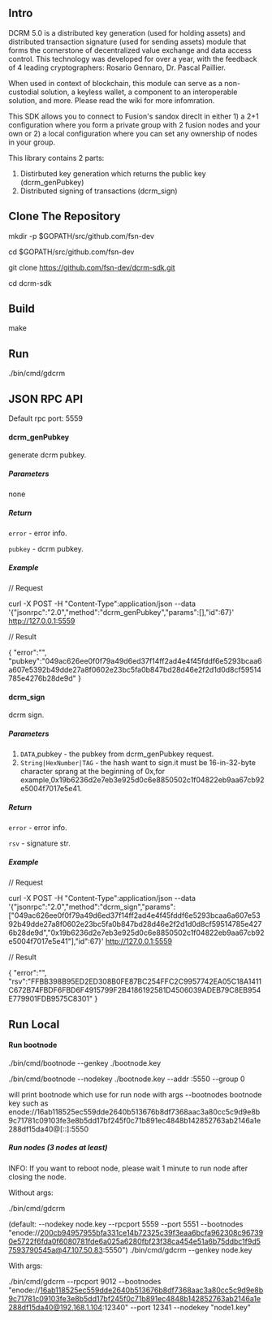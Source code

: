 ## Intro
DCRM 5.0 is a distributed key generation (used for holding assets) and distributed transaction signature (used for sending assets) module that forms the cornerstone of decentralized value exchange and data access control.  This technology was developed for over a year, with the feedback of 4 leading cryptographers: Rosario Gennaro, Dr. Pascal Paillier. 

When used in context of blockchain, this module can serve as a non-custodial solution, a keyless wallet, a component to an interoperable solution, and more. Please read the wiki for more infomration.

This SDK allows you to connect to Fusion's sandox direclt in either 1) a 2+1 configuration where you form a private group with 2 fusion nodes and your own or 2) a local configuration where you can set any ownership of nodes in your group. 

This library contains 2 parts:
1) Distirbuted key generation which returns the public key (dcrm_genPubkey)
2) Distributed signing of transactions (dcrm_sign)

## Clone The Repository
mkdir -p $GOPATH/src/github.com/fsn-dev

cd $GOPATH/src/github.com/fsn-dev

git clone https://github.com/fsn-dev/dcrm-sdk.git

cd dcrm-sdk

## Build

make

## Run

./bin/cmd/gdcrm

## JSON RPC API

Default rpc port: 5559

#### dcrm_genPubkey

generate dcrm pubkey.

##### Parameters

none

##### Return

`error` - error info.

`pubkey` - dcrm pubkey.

##### Example

// Request

curl -X POST -H "Content-Type":application/json --data '{"jsonrpc":"2.0","method":"dcrm_genPubkey","params":[],"id":67}' http://127.0.0.1:5559

// Result

{
"error":"",
"pubkey":"049ac626ee0f0f79a49d6ed37f14ff2ad4e4f45fddf6e5293bcaa6a607e5392b49dde27a8f0602e23bc5fa0b847bd28d46e2f2d1d0d8cf59514785e4276b28de9d"
}

#### dcrm_sign

dcrm sign.

##### Parameters

1. `DATA`,pubkey - the pubkey from dcrm_genPubkey request.
2. `String|HexNumber|TAG` - the hash want to sign.it must be 16-in-32-byte character sprang at the beginning of 0x,for example,0x19b6236d2e7eb3e925d0c6e8850502c1f04822eb9aa67cb92e5004f7017e5e41.

##### Return

`error` - error info.

`rsv` - signature str.

##### Example

// Request

curl -X POST -H "Content-Type":application/json --data '{"jsonrpc":"2.0","method":"dcrm_sign","params":["049ac626ee0f0f79a49d6ed37f14ff2ad4e4f45fddf6e5293bcaa6a607e5392b49dde27a8f0602e23bc5fa0b847bd28d46e2f2d1d0d8cf59514785e4276b28de9d","0x19b6236d2e7eb3e925d0c6e8850502c1f04822eb9aa67cb92e5004f7017e5e41"],"id":67}' http://127.0.0.1:5559

// Result

{
"error":"",
"rsv":"FFBB398B95ED2ED308B0FE87BC254FFC2C9957742EA05C18A1411C672B74FBDF6FBD6F4915799F2B4186192581D4506039ADEB79C8EB954E779901FDB9575C8301"
}

## Run Local

#### Run bootnode
./bin/cmd/bootnode --genkey ./bootnode.key

./bin/cmd/bootnode --nodekey ./bootnode.key --addr :5550 --group 0

will print bootnode which use for run node with args --bootnodes
bootnode key such as enode://16ab118525ec559dde2640b513676b8df7368aac3a80cc5c9d9e8b9c71781c09103fe3e8b5dd17bf245f0c71b891ec4848b142852763ab2146a1e288df15da40@[::]:5550

##### Run nodes (3 nodes at least)
INFO: If you want to reboot node, please wait 1 minute to run node after closing the node.

Without args:

./bin/cmd/gdcrm

(default: --nodekey node.key --rpcport 5559 --port 5551 --bootnodes "enode://200cb94957955bfa331ce14b72325c39f3eaa6bcfa962308c967390e5722f6fda0f6080781fde6a025a6280fbf23f38ca454e51a6b75ddbc1f9d57593790545a@47.107.50.83:5550")
./bin/cmd/gdcrm --genkey node.key

With args:

./bin/cmd/gdcrm --rpcport 9012 --bootnodes "enode://16ab118525ec559dde2640b513676b8df7368aac3a80cc5c9d9e8b9c71781c09103fe3e8b5dd17bf245f0c71b891ec4848b142852763ab2146a1e288df15da40@192.168.1.104:12340" --port 12341 --nodekey "node1.key"

